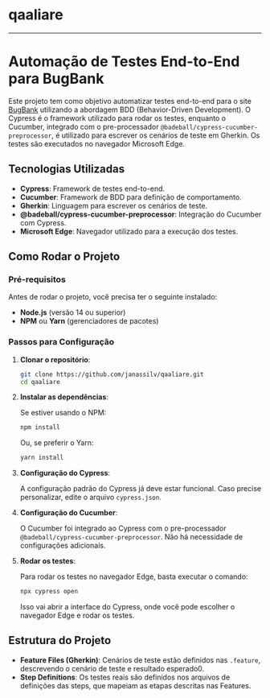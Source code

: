 # qaaliare
---

# Automação de Testes End-to-End para BugBank

Este projeto tem como objetivo automatizar testes end-to-end para o site [BugBank](https://bugbank.netlify.app/) utilizando a abordagem BDD (Behavior-Driven Development). O Cypress é o framework utilizado para rodar os testes, enquanto o Cucumber, integrado com o pre-processador `@badeball/cypress-cucumber-preprocessor`, é utilizado para escrever os cenários de teste em Gherkin. Os testes são executados no navegador Microsoft Edge.

## Tecnologias Utilizadas

- **Cypress**: Framework de testes end-to-end.
- **Cucumber**: Framework de BDD para definição de comportamento.
- **Gherkin**: Linguagem para escrever os cenários de teste.
- **@badeball/cypress-cucumber-preprocessor**: Integração do Cucumber com Cypress.
- **Microsoft Edge**: Navegador utilizado para a execução dos testes.

## Como Rodar o Projeto

### Pré-requisitos

Antes de rodar o projeto, você precisa ter o seguinte instalado:

- **Node.js** (versão 14 ou superior)
- **NPM** ou **Yarn** (gerenciadores de pacotes)

### Passos para Configuração

1. **Clonar o repositório**:

   ```bash
   git clone https://github.com/janassilv/qaaliare.git
   cd qaaliare
   ```

2. **Instalar as dependências**:

   Se estiver usando o NPM:

   ```bash
   npm install
   ```

   Ou, se preferir o Yarn:

   ```bash
   yarn install
   ```

3. **Configuração do Cypress**:

   A configuração padrão do Cypress já deve estar funcional. Caso precise personalizar, edite o arquivo `cypress.json`.

4. **Configuração do Cucumber**:

   O Cucumber foi integrado ao Cypress com o pre-processador `@badeball/cypress-cucumber-preprocessor`. Não há necessidade de configurações adicionais.

5. **Rodar os testes**:

   Para rodar os testes no navegador Edge, basta executar o comando:

   ```bash
   npx cypress open
   ```

   Isso vai abrir a interface do Cypress, onde você pode escolher o navegador Edge e rodar os testes.

## Estrutura do Projeto

- **Feature Files (Gherkin)**: Cenários de teste estão definidos nas `.feature`, descrevendo o cenário de teste e resultado esperado0.
- **Step Definitions**: Os testes reais são definidos nos arquivos de definições das steps, que mapeiam as etapas descritas nas Features.
